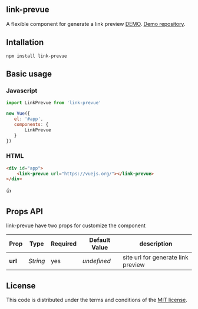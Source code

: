 ## link-prevue

A flexible component for generate a link preview
[DEMO](https://link-prevue.herokuapp.com/).
[Demo repository](https://github.com/nivaldomartinez/link-prevue-demo).

## Intallation
```
npm install link-prevue
```

## Basic usage

 ### Javascript

 ```javascript
 import LinkPrevue from 'link-prevue'

new Vue({
	el: '#app',
    components: {
    	LinkPrevue
    }
})
```
 ### HTML
```html
<div id="app">
	<link-prevue url="https://vuejs.org/"></link-prevue>
</div>

```

:+1:

## Props API

link-prevue have two props for customize the component

 Prop                 | Type      | Required | Default Value  | description
--------------------- | --------- | -------- | -------------  | -----------
**url**               | _String_  | yes      | _undefined_    | site url for generate link preview


## License

This code is distributed under the terms and conditions of the [MIT license](https://opensource.org/licenses/MIT).

